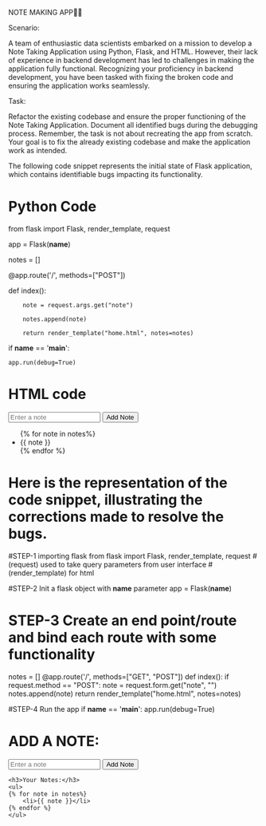 NOTE MAKING APP✍🏻

Scenario:

A team of enthusiastic data scientists embarked on a mission to develop a Note Taking Application using Python, Flask, and HTML. However, their lack of experience in backend development has led to challenges in making the application fully functional. Recognizing your proficiency in backend development, you have been tasked with fixing the broken code and ensuring the application works seamlessly.


Task:

Refactor the existing codebase and ensure the proper functioning of the Note Taking Application. Document all identified bugs during the debugging process. Remember, the task is not about recreating the app from scratch. Your goal is to fix the already existing codebase and make the application work as intended.

The following code snippet represents the initial state of  Flask application, which contains identifiable bugs impacting its functionality.

# Python Code 

from flask import Flask, render_template, request 


app = Flask(__name__)


notes = []

@app.route('/', methods=["POST"])

def index():

        note = request.args.get("note")
        
        notes.append(note)
        
        return render_template("home.html", notes=notes)
        

if __name__ == '__main__':

    app.run(debug=True)


# HTML code
<!DOCTYPE html>
<html lang="en">
<head>
    <meta charset="UTF-8">
    <meta http-equiv="X-UA-Compatible" content="IE=edge">
    <meta name="viewport" content="width=device-width, initial-scale=1.0">
    <title>Document</title>
</head>
<body>
    <form action="">
        <input type="text" name="note" placeholder="Enter a note">
        <button>Add Note</button>
    </form>
    <ul>
    {% for note in notes%}
        <li>{{ note }}</li>
    {% endfor %}
    </ul>
    
</body>
</html>





# Here is the representation of the code snippet, illustrating the corrections made to resolve the bugs.

#STEP-1 importing flask
from flask import Flask, render_template, request # (request) used to take query parameters from user interface
                                                # (render_template) for html

#STEP-2 Init a flask object with __name__ parameter 
app = Flask(__name__)

# STEP-3 Create an end point/route and bind each route with some functionality
notes = []
@app.route('/', methods=["GET", "POST"])
def index():
    if request.method == "POST":
        note = request.form.get("note", "")
        notes.append(note)
    return render_template("home.html", notes=notes)

#STEP-4 Run the app
if __name__ == '__main__':
    app.run(debug=True)





<!DOCTYPE html>
<html lang="en">
<head>
    <meta charset="UTF-8">
    <meta http-equiv="X-UA-Compatible" content="IE=edge">
    <meta name="viewport" content="width=device-width, initial-scale=1.0">
    <title>Document</title>
</head>
<body>
    <h1> ADD A NOTE:</h1>
    <form action="/" method="POST">
        <input type="text" name="note" placeholder="Enter a note">
        <button type="submit">Add Note</button>
    </form>

    <h3>Your Notes:</h3>
    <ul>
    {% for note in notes%}
        <li>{{ note }}</li>
    {% endfor %}
    </ul>
    
</body>
</html>


